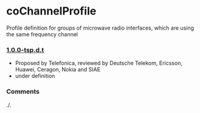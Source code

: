 # coChannelProfile
Profile definition for groups of microwave radio interfaces, which are using the same frequency channel

### [1.0.0-tsp.d.t](../../tree/tsp)
- Proposed by Telefonica, reviewed by Deutsche Telekom, Ericsson, Huawei, Ceragon, Nokia and SIAE
- under definition

### Comments
./.
